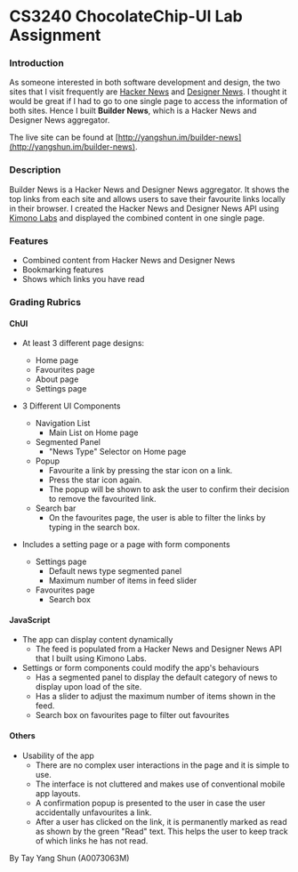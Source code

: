 CS3240 ChocolateChip-UI Lab Assignment
===============================

### Introduction

As someone interested in both software development and design, the two sites that I visit frequently are [Hacker News](https://news.ycombinator.com/news) and [Designer News](https://news.layervault.com/). I thought it would be great if I had to go to one single page to access the information of both sites. Hence I built **Builder News**, which is a Hacker News and Designer News aggregator.

The live site can be found at [http://yangshun.im/builder-news](http://yangshun.im/builder-news).

### Description

Builder News is a Hacker News and Designer News aggregator. It shows the top links from each site and allows users to save their favourite links locally in their browser. I created the Hacker News and Designer News API using [Kimono Labs](http://kimonolabs.com/) and displayed the combined content in one single page.

### Features
- Combined content from Hacker News and Designer News
- Bookmarking features
- Shows which links you have read

### Grading Rubrics

#### ChUI
- At least 3 different page designs:
  - Home page
  - Favourites page
  - About page
  - Settings page

- 3 Different UI Components
  - Navigation List
    - Main List on Home page
  - Segmented Panel
    - "News Type" Selector on Home page
  - Popup
    - Favourite a link by pressing the star icon on a link.
    - Press the star icon again.
    - The popup will be shown to ask the user to confirm their decision to remove the favourited link.
  - Search bar
    - On the favourites page, the user is able to filter the links by typing in the search box.
- Includes a setting page or a page with form components
  - Settings page
    - Default news type segmented panel
    - Maximum number of items in feed slider
  - Favourites page
    - Search box

#### JavaScript
- The app can display content dynamically
  - The feed is populated from a Hacker News and Designer News API that I built using Kimono Labs.
- Settings or form components could modify the app's behaviours
  - Has a segmented panel to display the default category of news to display upon load of the site.
  - Has a slider to adjust the maximum number of items shown in the feed.
  - Search box on favourites page to filter out favourites

#### Others
- Usability of the app
  - There are no complex user interactions in the page and it is simple to use.
  - The interface is not cluttered and makes use of conventional mobile app layouts.
  - A confirmation popup is presented to the user in case the user accidentally unfavourites a link.
  - After a user has clicked on the link, it is permanently marked as read as shown by the green "Read" text. This helps the user to keep track of which links he has not read.

By Tay Yang Shun (A0073063M)
